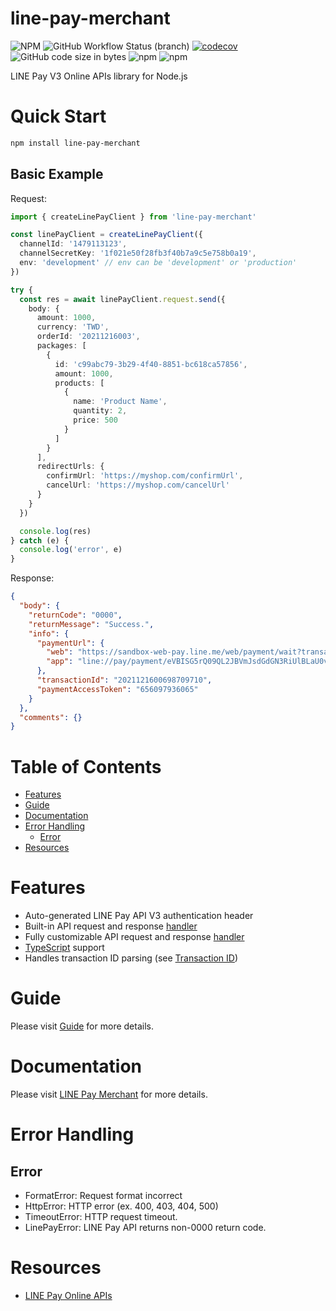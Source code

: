<!-- omit in toc -->
# line-pay-merchant

![NPM](https://img.shields.io/npm/l/line-pay-merchant)
![GitHub Workflow Status (branch)](https://img.shields.io/github/workflow/status/mirror-media/line-pay-merchant/ci/main)
[![codecov](https://codecov.io/gh/mirror-media/line-pay-merchant/branch/main/graph/badge.svg)](https://codecov.io/gh/mirror-media/line-pay-merchant)
![GitHub code size in bytes](https://img.shields.io/github/languages/code-size/mirror-media/line-pay-merchant)
![npm](https://img.shields.io/npm/dt/@mirrormedia/line-pay-merchant)
![npm](https://img.shields.io/npm/v/@mirrormedia/line-pay-merchant)

LINE Pay V3 Online APIs library for Node.js

<!-- omit in toc -->
# Quick Start

```sh
npm install line-pay-merchant
```

<!-- omit in toc -->
## Basic Example

Request:
```ts
import { createLinePayClient } from 'line-pay-merchant'

const linePayClient = createLinePayClient({
  channelId: '1479113123',
  channelSecretKey: '1f021e50f28fb3f40b7a9c5e758b0a19',
  env: 'development' // env can be 'development' or 'production'
})

try {
  const res = await linePayClient.request.send({
    body: {
      amount: 1000,
      currency: 'TWD',
      orderId: '20211216003',
      packages: [
        {
          id: 'c99abc79-3b29-4f40-8851-bc618ca57856',
          amount: 1000,
          products: [
            {
              name: 'Product Name',
              quantity: 2,
              price: 500
            }
          ]
        }
      ],
      redirectUrls: {
        confirmUrl: 'https://myshop.com/confirmUrl',
        cancelUrl: 'https://myshop.com/cancelUrl'
      }
    }
  })

  console.log(res)
} catch (e) {
  console.log('error', e)
}
```

Response:
```json
{
  "body": {
    "returnCode": "0000",
    "returnMessage": "Success.",
    "info": {
      "paymentUrl": {
        "web": "https://sandbox-web-pay.line.me/web/payment/wait?transactionReserveId=eVBISG5rQ09QL2JBVmJsdGdGN3RiUlBLaU0vMUtKWGEvVzhZS3o5NnBvSUlqZXdLdXk3Wlh0RXY2a0o3ZHp6Yw",
        "app": "line://pay/payment/eVBISG5rQ09QL2JBVmJsdGdGN3RiUlBLaU0vMUtKWGEvVzhZS3o5NnBvSUlqZXdLdXk3Wlh0RXY2a0o3ZHp6Yw"
      },
      "transactionId": "2021121600698709710",
      "paymentAccessToken": "656097936065"
    }
  },
  "comments": {}
}
```

<!-- omit in toc -->
# Table of Contents

- [Features](#features)
- [Guide](#guide)
- [Documentation](#documentation)
- [Error Handling](#error-handling)
  - [Error](#error)
- [Resources](#resources)


# Features

- Auto-generated LINE Pay API V3 authentication header
- Built-in API request and response [handler](https://mirror-media.github.io/line-pay-merchant/guide/handlers.html)
- Fully customizable API request and response [handler](https://mirror-media.github.io/line-pay-merchant/guide/handlers.html)
- [TypeScript](http://typescript.net/) support
- Handles transaction ID parsing (see [Transaction ID](https://mirror-media.github.io/line-pay-merchant/guide/further-details.html#transaction-id))

# Guide

Please visit [Guide](https://mirror-media.github.io/line-pay-merchant/guide/getting-started.html) for more details.

# Documentation

Please visit [LINE Pay Merchant](https://mirror-media.github.io/line-pay-merchant/) for more details.

# Error Handling

## Error

- FormatError: Request format incorrect
- HttpError: HTTP error (ex. 400, 403, 404, 500)
- TimeoutError: HTTP request timeout.
- LinePayError: LINE Pay API returns non-0000 return code.

# Resources

- [LINE Pay Online APIs](https://pay.line.me/tw/developers/apis/onlineApis?locale=en_US)
